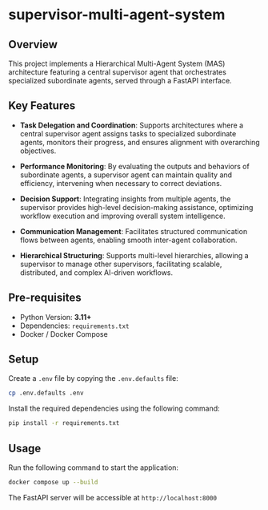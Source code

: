 # supervisor-multi-agent-system

## Overview

This project implements a Hierarchical Multi-Agent System (MAS) architecture featuring a central supervisor agent that
orchestrates specialized subordinate agents, served through a FastAPI interface.

## Key Features

- **Task Delegation and Coordination**: Supports architectures where a central supervisor agent assigns tasks to
  specialized subordinate agents, monitors their progress, and ensures alignment with overarching objectives.

- **Performance Monitoring**: By evaluating the outputs and behaviors of subordinate agents, a supervisor agent can
  maintain quality and efficiency, intervening when necessary to correct deviations.

- **Decision Support**: Integrating insights from multiple agents, the supervisor provides high-level decision-making
  assistance, optimizing workflow execution and improving overall system intelligence.

- **Communication Management**: Facilitates structured communication flows between agents, enabling smooth
  inter-agent collaboration.

- **Hierarchical Structuring**: Supports multi-level hierarchies, allowing a supervisor to manage other
  supervisors, facilitating scalable, distributed, and complex AI-driven workflows.

## Pre-requisites

- Python Version: **3.11+**
- Dependencies: `requirements.txt`
- Docker / Docker Compose

## Setup

Create a `.env` file by copying the `.env.defaults` file:

```bash
cp .env.defaults .env
```

Install the required dependencies using the following command:

```bash
pip install -r requirements.txt
```

## Usage

Run the following command to start the application:

```bash
docker compose up --build
```

The FastAPI server will be accessible at `http://localhost:8000`
